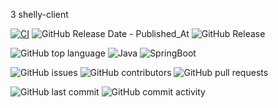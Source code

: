 3 shelly-client

[![CI](https://github.com/smart-home-automation-system/shelly-client/actions/workflows/CI.yml/badge.svg)](https://github.com/smart-home-automation-system/shelly-client/actions/workflows/CI.yml)
![GitHub Release Date - Published_At](https://img.shields.io/github/release-date/smart-home-automation-system/shelly-client?style=plastic)
![GitHub Release](https://img.shields.io/github/v/release/smart-home-automation-system/shelly-client?style=plastic)

![GitHub top language](https://img.shields.io/github/languages/top/smart-home-automation-system/shelly-client?style=plastic)
![Java](https://img.shields.io/badge/java-17-yellow?style=plastic)
![SpringBoot](https://img.shields.io/badge/SpringBoot-3.3.2-blue?style=plastic)

![GitHub issues](https://img.shields.io/github/issues/smart-home-automation-system/shelly-client?style=plastic)
![GitHub contributors](https://img.shields.io/github/contributors/smart-home-automation-system/shelly-client?style=plastic)
![GitHub pull requests](https://img.shields.io/github/issues-pr-raw/smart-home-automation-system/shelly-client?style=plastic)

![GitHub last commit](https://img.shields.io/github/last-commit/smart-home-automation-system/shelly-client?style=plastic)
![GitHub commit activity](https://img.shields.io/github/commit-activity/m/smart-home-automation-system/shelly-client?style=plastic)
